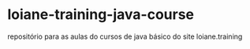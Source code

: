 # loiane-training-java-course
repositório para as aulas do cursos de java básico do site loiane.training
